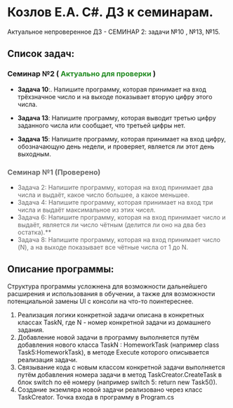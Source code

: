 # Козлов Е.А. C#. ДЗ к семинарам.

Актуальное непроверенное ДЗ - СЕМИНАР 2:  задачи №10 , №13, №15.

## Список задач: 
### Семинар №2 (<span style ="color:#228b22	"> **Актуально для проверки**</span> )

*  **Задача 10**:.</span>  Напишите программу, которая принимает на вход трёхзначное число и на выходе показывает вторую цифру этого числа.

* **Задача 13**: Напишите программу, которая выводит третью цифру заданного числа или сообщает, что третьей цифры нет.

* **Задача 15**: Напишите программу, которая принимает на вход цифру, обозначающую день недели, и проверяет, является ли этот день выходным.
###  <span style ="color:#696969"> **Семинар №1 (Проверено)** 
* <span style ="color:#696969"> Задача 2: Напишите программу, которая на вход принимает два числа и выдаёт, какое число большее, а какое меньшее. 
* <span style ="color:#696969"> Задача 4: Напишите программу, которая принимает на вход три числа и выдаёт максимальное из этих чисел.
* <span style ="color:#696969"> Задача 6: Напишите программу, которая на вход принимает число и выдаёт, является ли число чётным (делится ли оно на два без остатка).** 
* <span style ="color:#696969"> Задача 8: Напишите программу, которая на вход принимает число (N), а на выходе показывает все чётные числа от 1 до N. 

## Описание программы:
Структура программы усложнена для возможности дальнейшего расширения и использования в обучении, а также для возможности потенциальной замены UI с консоли на что-то поинтереснее.

1. Реализация логики конкретной задачи описана в конкретных классах TaskN, где N - номер конкретной задачи из домашнего задания.
2. Добавление новой задачи в программу выполняется путём добавления нового класса TaskN : HomeworkTask (например class Task5:HomeworkTask), в методе Execute которого описывается реализация задачи.
3. Связывание кода с новым классом конкретной задачи выполняется путём добавления номера задачи в метод TaskCreator.CreateTask в блок switch по её номеру (например switch 5: return new Task5()).
4. Создание экземляра новой задачи реализовано через класс TaskCreator.
Точка входа в программу в Program.cs
